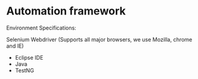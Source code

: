 # Automation framework

Environment Specifications:

Selenium Webdriver (Supports all major browsers, we use Mozilla, chrome and IE)
* Eclipse IDE
* Java
* TestNG
